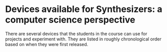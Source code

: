 # Devices available for Synthesizers: a computer science perspective 


There are several devices that the students in the course can use for projects and experiment with. They are listed in roughly chronological order based on when they were first released. 

